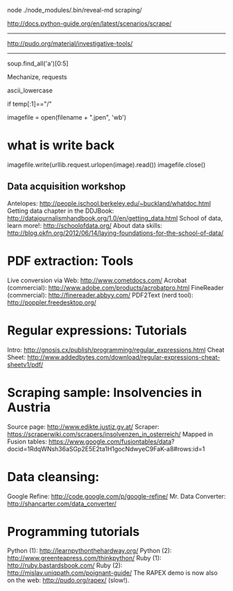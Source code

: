 

node ./node_modules/.bin/reveal-md scraping/

http://docs.python-guide.org/en/latest/scenarios/scrape/

---

http://pudo.org/material/investigative-tools/

---

soup.find_all('a')[0:5]




Mechanize, requests

ascii_lowercase

if temp[:1]=="/"

imagefile = open(filename + ".jpen", 'wb')
# what is write back
imagefile.write(urllib.request.urlopen(image).read())
imagefile.close()

## Data acquisition workshop
Antelopes: http://people.ischool.berkeley.edu/~buckland/whatdoc.html
Getting data chapter in the DDJBook:
http://datajournalismhandbook.org/1.0/en/getting_data.html
School of data, learn more!: http://schoolofdata.org/
About data skills:
http://blog.okfn.org/2012/06/14/laying-foundations-for-the-school-of-data/
# PDF extraction: Tools
Live conversion via Web: http://www.cometdocs.com/
Acrobat (commercial): http://www.adobe.com/products/acrobatpro.html
FineReader (commercial): http://finereader.abbyy.com/
PDF2Text (nerd tool): http://poppler.freedesktop.org/
# Regular expressions: Tutorials
Intro: http://gnosis.cx/publish/programming/regular_expressions.html
Cheat Sheet: http://www.addedbytes.com/download/regular-expressions-cheat-sheetv1/pdf/
# Scraping sample: Insolvencies in Austria
Source page: http://www.edikte.justiz.gv.at/
Scraper: https://scraperwiki.com/scrapers/insolvenzen_in_osterreich/
Mapped in Fusion tables:
https://www.google.com/fusiontables/data?
docid=1RdqWNsh36aSGp2E5E2ta1H1gocNdwyeC9FaK-a8#rows:id=1
# Data cleansing:
Google Refine: http://code.google.com/p/google-refine/
Mr. Data Converter: http://shancarter.com/data_converter/
# Programming tutorials
Python (1): http://learnpythonthehardway.org/
Python (2): http://www.greenteapress.com/thinkpython/
Ruby (1): http://ruby.bastardsbook.com/
Ruby (2): http://mislav.uniqpath.com/poignant-guide/
The RAPEX demo is now also on the web: http://pudo.org/rapex/ (slow!).